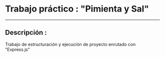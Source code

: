# Trabajo práctico : "Pimienta y Sal"
--------------------------------------
## Descripción :

Trabajo de estructuración y ejecución de proyecto enrutado con "Express.js"
